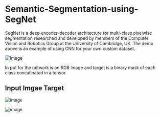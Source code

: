 # Semantic-Segmentation-using-SegNet


SegNet is a deep encoder-decoder architecture for multi-class pixelwise segmentation researched and developed by members of the Computer Vision and Robotics Group at the University of Cambridge, UK. The demo above is an example of using CNN for your own custom dataset.

![image](https://user-images.githubusercontent.com/56618776/91529826-f70b9200-e944-11ea-8aa9-4b1aa72c98dc.png)


In put for the network is an RGB Image and target is a binary mask of each class concatinated in a tensor.


## Input Imgae                                                              Target

![image](https://user-images.githubusercontent.com/56618776/91530231-bc562980-e945-11ea-90b1-d1d7cb2f64dd.png)


![image](https://user-images.githubusercontent.com/56618776/91530411-ff180180-e945-11ea-9d1a-b272b0931a38.png)


